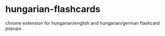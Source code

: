 hungarian-flashcards
====================

chrome extension for hungarian/english and hungarian/german flashcard popups